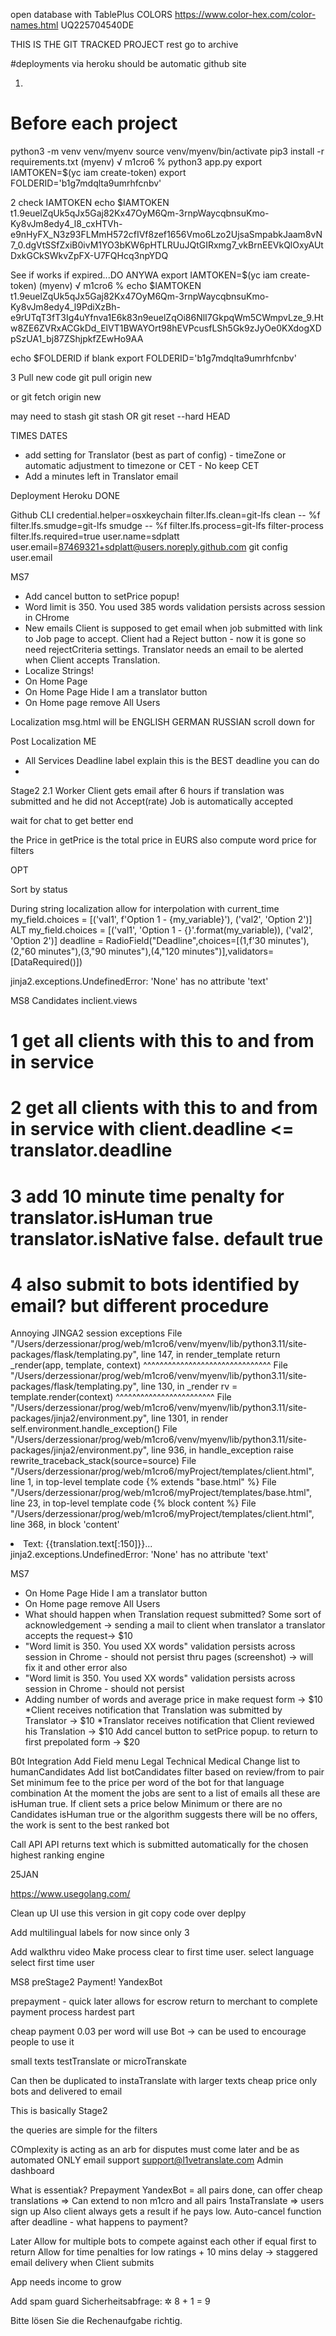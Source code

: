 
open database with TablePlus
COLORS https://www.color-hex.com/color-names.html
UQ225704540DE

THIS IS THE GIT TRACKED PROJECT
rest go to archive

#deployments via heroku should be automatic
github site



1. 
# Before each project
python3 -m venv venv/myenv 
source venv/myenv/bin/activate
pip3 install -r requirements.txt
(myenv) √ m1cro6 % python3 app.py
export IAMTOKEN=$(yc iam create-token)
export FOLDERID='b1g7mdqlta9umrhfcnbv'

2
check IAMTOKEN
echo $IAMTOKEN
t1.9euelZqUk5qJx5Gaj82Kx47OyM6Qm-3rnpWaycqbnsuKmo-Ky8vJm8edy4_l8_cxHTVh-e9nHyFX_N3z93FLMmH572cfIVf8zef1656Vmo6Lzo2UjsaSmpabkJaam8vN7_0.dgVtSSfZxiB0ivM1YO3bKW6pHTLRUuJQtGIRxmg7_vkBrnEEVkQlOxyAUtDxkGCkSWkvZpFX-U7FQHcq3npYDQ

See if works if expired...DO ANYWA
export IAMTOKEN=$(yc iam create-token)
(myenv) √ m1cro6 % echo $IAMTOKEN                        
t1.9euelZqUk5qJx5Gaj82Kx47OyM6Qm-3rnpWaycqbnsuKmo-Ky8vJm8edy4_l9PdiXzBh-e9rUTqT3fT3Ig4uYfnva1E6k83n9euelZqOi86NlI7GkpqWm5CWmpvLze_9.Htw8ZE6ZVRxACGkDd_ElVT1BWAYOrt98hEVPcusfLSh5Gk9zJyOe0KXdogXDpSzUA1_bj87ZShjpkfZEwHo9AA

echo $FOLDERID 
if blank
export FOLDERID='b1g7mdqlta9umrhfcnbv'

3
Pull new code
git pull origin new

or 
git fetch origin new

may need to stash
git stash
OR
git reset --hard HEAD
 

TIMES DATES
* add setting for Translator (best as part of config) - timeZone or automatic adjustment to timezone or CET - No keep CET
* Add a minutes left in Translator email 


Deployment Heroku DONE

Github CLI
credential.helper=osxkeychain
filter.lfs.clean=git-lfs clean -- %f
filter.lfs.smudge=git-lfs smudge -- %f
filter.lfs.process=git-lfs filter-process
filter.lfs.required=true
user.name=sdplatt
user.email=87469321+sdplatt@users.noreply.github.com
git config user.email




MS7
* Add cancel button to setPrice popup!
* Word limit is 350. You used 385 words validation persists across session in CHrome
* New emails
Client is supposed to get email when job submitted with link to Job page to accept.
Client had a Reject button - now it is gone so need rejectCriteria settings.
Translator needs an email to be alerted when Client accepts Translation.
* Localize Strings!
* On Home Page 
* On Home Page Hide I am a translator button 
* On Home page remove All Users

Localization
msg.html will be ENGLISH GERMAN RUSSIAN scroll down for


Post Localization
ME
* All Services Deadline label explain this is the BEST deadline you can do
* 

Stage2
2.1 Worker
Client gets email after 6 hours if translation was submitted and he did not Accept(rate)
Job is automatically accepted

wait for chat to get better end


the Price in getPrice is the total price in EURS
also compute word price for filters


OPT 

Sort by status

During string localization allow for interpolation with current_time
my_field.choices = [('val1', f'Option 1 - {my_variable}'), ('val2', 'Option 2')]
ALT my_field.choices = [('val1', 'Option 1 - {}'.format(my_variable)), ('val2', 'Option 2')]
    deadline = RadioField("Deadline",choices=[(1,f'30 minutes'),(2,"60 minutes"),(3,"90 minutes"),(4,"120 minutes")],validators=[DataRequired()])

    
jinja2.exceptions.UndefinedError: 'None' has no attribute 'text'


MS8
Candidates inclient.views
# 1 get all clients with this to and from in service
# 2 get all clients with this to and from in service with client.deadline <= translator.deadline
# 3 add 10 minute time penalty for translator.isHuman true translator.isNative false. default true
# 4 also submit to bots identified by email? but different procedure

Annoying JINGA2 session exceptions
  File "/Users/derzessionar/prog/web/m1cro6/venv/myenv/lib/python3.11/site-packages/flask/templating.py", line 147, in render_template
    return _render(app, template, context)
           ^^^^^^^^^^^^^^^^^^^^^^^^^^^^^^^
  File "/Users/derzessionar/prog/web/m1cro6/venv/myenv/lib/python3.11/site-packages/flask/templating.py", line 130, in _render
    rv = template.render(context)
         ^^^^^^^^^^^^^^^^^^^^^^^^
  File "/Users/derzessionar/prog/web/m1cro6/venv/myenv/lib/python3.11/site-packages/jinja2/environment.py", line 1301, in render
    self.environment.handle_exception()
  File "/Users/derzessionar/prog/web/m1cro6/venv/myenv/lib/python3.11/site-packages/jinja2/environment.py", line 936, in handle_exception
    raise rewrite_traceback_stack(source=source)
  File "/Users/derzessionar/prog/web/m1cro6/myProject/templates/client.html", line 1, in top-level template code
    {% extends "base.html" %}
  File "/Users/derzessionar/prog/web/m1cro6/myProject/templates/base.html", line 23, in top-level template code
    {% block content %}
  File "/Users/derzessionar/prog/web/m1cro6/myProject/templates/client.html", line 368, in block 'content'
    <li>Text: {{translation.text[:150]}}...</li>
jinja2.exceptions.UndefinedError: 'None' has no attribute 'text'

MS7
* On Home Page Hide I am a translator button
* On Home page remove All Users
* What should happen when Translation request submitted? Some sort of acknowledgement -> sending a mail to client when translator a translator accepts the request-> $10
* "Word limit is 350. You used XX words" validation persists across session in Chrome - should not persist thru pages (screenshot) -> will fix it and other error also
* "Word limit is 350. You used XX words" validation persists across session in Chrome - should not persist
* Adding number of words and average price in make request form -> $10
*Client receives notification that Translation was submitted by Translator -> $10
*Translator receives notification that Client reviewed his Translation -> $10
Add cancel button to setPrice popup. to return to first prepolated form -> $20


B0t Integration
Add Field menu Legal Technical Medical 
Change list to humanCandidates
Add list botCandidates filter based on review/from to pair
Set minimum fee to the price per word of the bot for that language combination
At the moment the jobs are sent to a list of emails all these are isHuman true.
If client sets a price below Minimum or there are no Candidates isHuman true or the algorithm suggests there will be no offers,
the work is sent to the best ranked bot

Call API 
API returns text which is submitted automatically for the chosen highest ranking engine

 
25JAN

https://www.usegolang.com/

Clean up UI
use this version in git copy code over
deplpy

Add multilingual labels for now since only 3

Add walkthru video
Make process clear to first time user.
select language select first time user


MS8 preStage2
Payment!
YandexBot

prepayment - 
quick
later allows for escrow
return to merchant to complete payment process
hardest part

cheap payment 0.03 per word will use Bot -> can be used to encourage people to use it

small texts testTranslate or microTranskate

Can then be duplicated to instaTranslate with larger texts cheap price only bots and delivered to email

This is basically Stage2

the queries are simple for the filters

COmplexity is acting as an arb for disputes must come later and be as automated
ONLY email support 
support@l1vetranslate.com
Admin dashboard

What is essentiak?
Prepayment 
YandexBot = all pairs done, can offer cheap translations
=> Can extend to non m1cro and all pairs 1nstaTranslate => users sign up
Also client always gets a result if he pays low. 
Auto-cancel function after deadline - what happens to payment?


Later Allow for multiple bots to compete against each other if equal first to return
Allow for time penalties for low ratings + 10 mins delay -> staggered email delivery when Client submits

App needs income to grow

Add spam guard
Sicherheitsabfrage: ✲
8 + 1 = 
9

Bitte lösen Sie die Rechenaufgabe richtig.

